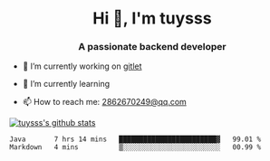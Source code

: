 <h1 align="center">Hi 👋, I'm tuysss</h1>
<h3 align="center">A passionate backend developer </h3>

- 🔭 I’m currently working on [gitlet](https://github.com/tuysss/cs61b-sp21)

- 🌱 I’m currently learning 
    
- 📫 How to reach me: 2862670249@qq.com

[![tuysss's github stats](https://github-readme-stats.vercel.app/api?username=tuysss)](https://github.com/tuysss/github-readme-stats)

<!--START_SECTION:waka-->

```text
Java       7 hrs 14 mins   ████████████████████████▓   99.01 %
Markdown   4 mins          ▒░░░░░░░░░░░░░░░░░░░░░░░░   00.99 %
```

<!--END_SECTION:waka-->
